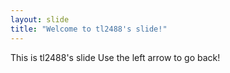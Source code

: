 ```yaml
---
layout: slide
title: "Welcome to tl2488's slide!"
---
```

This is tl2488's slide
Use the left arrow to go back!